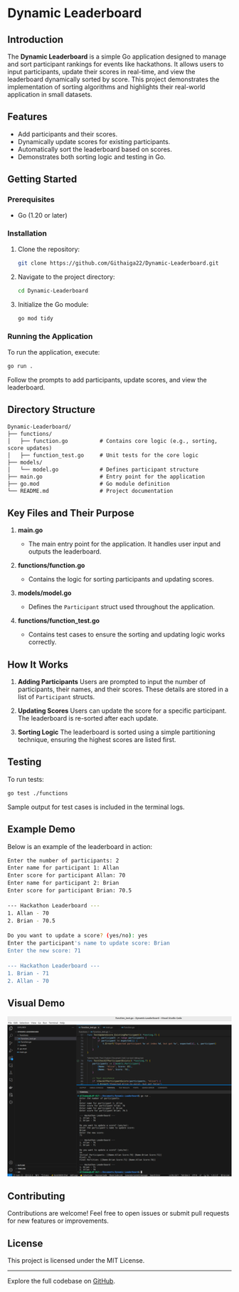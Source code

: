 # Dynamic Leaderboard

## Introduction
The **Dynamic Leaderboard** is a simple Go application designed to manage and sort participant rankings for events like hackathons. It allows users to input participants, update their scores in real-time, and view the leaderboard dynamically sorted by score. This project demonstrates the implementation of sorting algorithms and highlights their real-world application in small datasets.

## Features
- Add participants and their scores.
- Dynamically update scores for existing participants.
- Automatically sort the leaderboard based on scores.
- Demonstrates both sorting logic and testing in Go.

## Getting Started
### Prerequisites
- Go (1.20 or later)

### Installation
1. Clone the repository:
   ```bash
   git clone https://github.com/Githaiga22/Dynamic-Leaderboard.git
   ```
2. Navigate to the project directory:
   ```bash
   cd Dynamic-Leaderboard
   ```
3. Initialize the Go module:
   ```bash
   go mod tidy
   ```

### Running the Application
To run the application, execute:
```bash
go run .
```
Follow the prompts to add participants, update scores, and view the leaderboard.


## Directory Structure
```
Dynamic-Leaderboard/
├── functions/
│   ├── function.go          # Contains core logic (e.g., sorting, score updates)
│   ├── function_test.go     # Unit tests for the core logic
├── models/
│   └── model.go             # Defines participant structure
├── main.go                  # Entry point for the application
├── go.mod                   # Go module definition
└── README.md                # Project documentation
```

## Key Files and Their Purpose
1. **main.go**
   - The main entry point for the application. It handles user input and outputs the leaderboard.

2. **functions/function.go**
   - Contains the logic for sorting participants and updating scores.

3. **models/model.go**
   - Defines the `Participant` struct used throughout the application.

4. **functions/function_test.go**
   - Contains test cases to ensure the sorting and updating logic works correctly.

## How It Works
1. **Adding Participants**
   Users are prompted to input the number of participants, their names, and their scores. These details are stored in a list of `Participant` structs.

2. **Updating Scores**
   Users can update the score for a specific participant. The leaderboard is re-sorted after each update.

3. **Sorting Logic**
   The leaderboard is sorted using a simple partitioning technique, ensuring the highest scores are listed first.

## Testing
To run tests:
```bash
go test ./functions
```
Sample output for test cases is included in the terminal logs.

## Example Demo
Below is an example of the leaderboard in action:

```bash
Enter the number of participants: 2
Enter name for participant 1: Allan
Enter score for participant Allan: 70
Enter name for participant 2: Brian
Enter score for participant Brian: 70.5

--- Hackathon Leaderboard ---
1. Allan - 70
2. Brian - 70.5

Do you want to update a score? (yes/no): yes
Enter the participant's name to update score: Brian
Enter the new score: 71

--- Hackathon Leaderboard ---
1. Brian - 71
2. Allan - 70
```

## Visual Demo
![Dynamic Leaderboard Demo](Demo/Demo.png)

## Contributing
Contributions are welcome! Feel free to open issues or submit pull requests for new features or improvements.

## License
This project is licensed under the MIT License.

---
Explore the full codebase on [GitHub](https://github.com/Githaiga22/Dynamic-Leaderboard).

